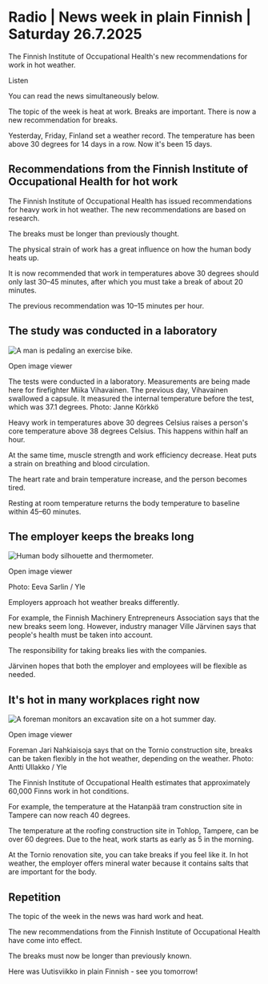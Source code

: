 # Radio | News week in plain Finnish | Saturday 26.7.2025

The Finnish Institute of Occupational Health's new recommendations for work in hot weather.

Listen

You can read the news simultaneously below.

The topic of the week is heat at work. Breaks are important. There is now a new recommendation for breaks.

Yesterday, Friday, Finland set a weather record. The temperature has been above 30 degrees for 14 days in a row. Now it's been 15 days.

## Recommendations from the Finnish Institute of Occupational Health for hot work

The Finnish Institute of Occupational Health has issued recommendations for heavy work in hot weather. The new recommendations are based on research.

The breaks must be longer than previously thought.

The physical strain of work has a great influence on how the human body heats up.

It is now recommended that work in temperatures above 30 degrees should only last 30–45 minutes, after which you must take a break of about 20 minutes.

The previous recommendation was 10–15 minutes per hour.

## The study was conducted in a laboratory

![A man is pedaling an exercise bike. ](https://images.cdn.yle.fi/image/upload/c_crop,h_2763,w_4912,x_0,y_418/ar_1.777777777777777,c_fill,g_faces,h_431,w_767/dpr_1.0/q_auto:eco/f_auto/fl_lossy/v1717009450/39-1293434665779741d6b5)

Open image viewer

The tests were conducted in a laboratory. Measurements are being made here for firefighter Miika Vihavainen. The previous day, Vihavainen swallowed a capsule. It measured the internal temperature before the test, which was 37.1 degrees. Photo: Janne Körkkö

Heavy work in temperatures above 30 degrees Celsius raises a person's core temperature above 38 degrees Celsius. This happens within half an hour.

At the same time, muscle strength and work efficiency decrease. Heat puts a strain on breathing and blood circulation.

The heart rate and brain temperature increase, and the person becomes tired.

Resting at room temperature returns the body temperature to baseline within 45–60 minutes.

## The employer keeps the breaks long

![Human body silhouette and thermometer.](https://images.cdn.yle.fi/image/upload/c_crop,h_2160,w_3839,x_0,y_0/ar_1.777777777777777,c_fill,g_faces,h_431,w_767/dpr_1.0/q_auto:eco/f_auto/fl_lossy/v1714644209/39-12793786633641d6dc66)

Open image viewer

Photo: Eeva Sarlin / Yle

Employers approach hot weather breaks differently.

For example, the Finnish Machinery Entrepreneurs Association says that the new breaks seem long. However, industry manager Ville Järvinen says that people's health must be taken into account.

The responsibility for taking breaks lies with the companies.

Järvinen hopes that both the employer and employees will be flexible as needed.

## It's hot in many workplaces right now

![A foreman monitors an excavation site on a hot summer day.](https://images.cdn.yle.fi/image/upload/c_crop,h_2410,w_4283,x_0,y_0/ar_1.777777777777777,c_fill,g_faces,h_431,w_767/dpr_1.0/q_auto:eco/f_auto/fl_lossy/v1753104833/39-1496506687e3fcfb284d)

Open image viewer

Foreman Jari Nahkiaisoja says that on the Tornio construction site, breaks can be taken flexibly in the hot weather, depending on the weather. Photo: Antti Ullakko / Yle

The Finnish Institute of Occupational Health estimates that approximately 60,000 Finns work in hot conditions.

For example, the temperature at the Hatanpää tram construction site in Tampere can now reach 40 degrees.

The temperature at the roofing construction site in Tohlop, Tampere, can be over 60 degrees. Due to the heat, work starts as early as 5 in the morning.

At the Tornio renovation site, you can take breaks if you feel like it. In hot weather, the employer offers mineral water because it contains salts that are important for the body.

## Repetition

The topic of the week in the news was hard work and heat.

The new recommendations from the Finnish Institute of Occupational Health have come into effect.

The breaks must now be longer than previously known.

Here was Uutisviikko in plain Finnish - see you tomorrow!
